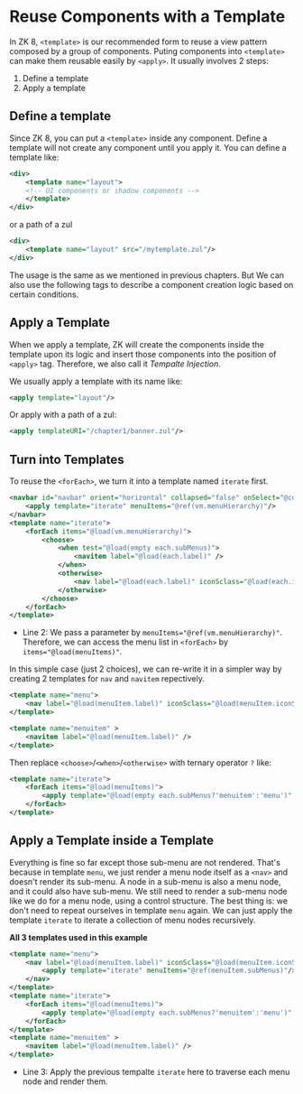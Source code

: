 # Reuse Components with a Template
In ZK 8, `<template>` is our recommended form to reuse a view pattern composed by a group of components. Puting components into `<template>` can make them reusable easily by `<apply>`. It usually involves 2 steps:
1. Define a template
2. Apply a template

## Define a template
Since ZK 8, you can put a `<template>` inside any component. Define a template will not create any component until you apply it. You can define a template like:

```xml
<div>
    <template name="layout">
    <!-- UI components or shadow components -->
    </template>
</div>
```

or a path of a zul
```xml
<div>
    <template name="layout" src="/mytemplate.zul"/>
</div>
```
The usage is the same as we mentioned in previous chapters. But We can also use the following tags to describe a component creation logic based on certain conditions.


## Apply a Template
When we apply a template, ZK will create the components inside the template upon its logic and insert those components into the position of `<apply>` tag. Therefore, we also call it *Tempalte Injection*.

We usually apply a template with its name like:

```xml
<apply template="layout"/>
```
Or apply with a path of a zul:
```xml
<apply templateURI="/chapter1/banner.zul"/>
```

## Turn into Templates
To reuse the `<forEach>`, we turn it into a template named `iterate` first.

```xml
<navbar id="navbar" orient="horizontal" collapsed="false" onSelect="@command('navigate')" >
    <apply template="iterate" menuItems="@ref(vm.menuHierarchy)"/>
</navbar>
<template name="iterate">
    <forEach items="@load(vm.menuHierarchy)">
		<choose>
			<when test="@load(empty each.subMenus)">
				<navitem label="@load(each.label)" />
			</when>
			<otherwise>
				<nav label="@load(each.label)" iconSclass="@load(each.iconSclass)"/>
			</otherwise>
		</choose>
	</forEach>
</template>
```
- Line 2: We pass a parameter by `menuItems="@ref(vm.menuHierarchy)"`. Therefore, we can access the menu list in `<forEach>` by `items="@load(menuItems)"`.


In this simple case (just 2 choices), we can re-write it in a simpler way by creating 2 templates for `nav` and `navitem` repectively.

```xml
<template name="menu">
    <nav label="@load(menuItem.label)" iconSclass="@load(menuItem.iconSclass)"/>
</template>
```
```xml
<template name="menuitem" >
    <navitem label="@load(menuItem.label)" />
</template>
```

Then replace `<choose>`/`<when>`/`<otherwise>` with ternary operator `?` like:

```xml
<template name="iterate">
    <forEach items="@load(menuItems)">
        <apply template="@load(empty each.subMenus?'menuitem':'menu')" menuItem="@ref(each)"/>
    </forEach>
</template>
```


## Apply a Template inside a Template
Everything is fine so far except those sub-menu are not rendered. That's because in template `menu`, we just render a menu node itself as a `<nav>` and doesn't render its sub-menu. A node in a sub-menu is also a menu node, and it could also have sub-menu. We still need to render a sub-menu node like we do for a menu node, using a control structure. The best thing is: we don't need to repeat ourselves in template `menu` again. We can just apply the template `iterate` to iterate a collection of menu nodes recursively.

**All 3 templates used in this example**
```xml
<template name="menu">
    <nav label="@load(menuItem.label)" iconSclass="@load(menuItem.iconSclass)">
        <apply template="iterate" menuItems="@ref(menuItem.subMenus)"/>
    </nav>
</template>
<template name="iterate">
	<forEach items="@load(menuItems)">
		<apply template="@load(empty each.subMenus?'menuitem':'menu')" menuItem="@ref(each)"/>
	</forEach>
</template>
<template name="menuitem" >
	<navitem label="@load(menuItem.label)" />
</template>
```
- Line 3: Apply the previous tempalte `iterate` here to traverse each menu node and render them.
